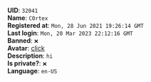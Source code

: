 **UID**: `32041`  
**Name**: `C0rtex`  
**Registered at**: `Mon, 28 Jun 2021 19:26:14 GMT`  
**Last login**: `Mon, 20 Mar 2023 22:12:16 GMT`  
**Banned**: `❌`  
**Avatar**: [click](/avatars/c4f9dfa5-6fab-4dc4-bd45-83a5e585e60d.png)  
**Description**: ```hi```  
**Is private?**: `❌`  
**Language**: `en-US`